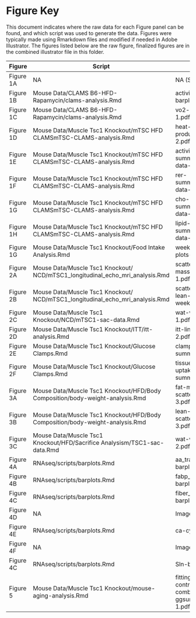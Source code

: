 Figure Key
============

This document indicates where the raw data for each Figure panel can be found, and which script was used to generate the data.  Figures were typically made using Rmarkdown files and modified if needed in Adobe Illustrator.  The figures listed below are the raw figure, finalized figures are in the combined illustrator file in this folder.

| Figure | Script | Figure |
| ------ | ------ | ------ |
| Figure 1A | NA | NA (Schematic) |
| Figure 1B | ⁨Mouse Data⁩/CLAMS B6-HFD-Rapamycin/clams-analysis.Rmd | activity-barplot-1.pdf |
| Figure 1C | ⁨Mouse Data⁩/CLAMS B6-HFD-Rapamycin/clams-analysis.Rmd | vo2-barplot-1.pdf |
| Figure 1D | Mouse Data⁩/Muscle Tsc1 Knockout⁩/mTSC HFD CLAMS⁩mTSC-CLAMS-analysis.Rmd | heat-production-2.pdf |
| Figure 1E | Mouse Data⁩/Muscle Tsc1 Knockout⁩/mTSC HFD CLAMS⁩mTSC-CLAMS-analysis.Rmd | activity-summarized-data-2.pdf |
| Figure 1F | Mouse Data⁩/Muscle Tsc1 Knockout⁩/mTSC HFD CLAMS⁩mTSC-CLAMS-analysis.Rmd | rer-summarized-data-2.pdf |
| Figure 1G | Mouse Data⁩/Muscle Tsc1 Knockout⁩/mTSC HFD CLAMS⁩mTSC-CLAMS-analysis.Rmd | cho-summarized-data-2.pdf |
| Figure 1H | Mouse Data⁩/Muscle Tsc1 Knockout⁩/mTSC HFD CLAMS⁩mTSC-CLAMS-analysis.Rmd | lipid-summarized-data-2.pdf |
| Figure 1G | ⁨Mouse Data⁩/Muscle Tsc1 Knockout⁩/Food Intake Analysis.Rmd | weekly-intake-plots-4.pdf
| Figure 2A | ⁨Mouse Data⁩/⁨Muscle Tsc1 Knockout/⁨NCD/mTSC1_longitudinal_echo_mri_analysis.Rmd | scatterplot-fat-mass-weekly-1⁩.pdf |
| Figure 2B | Mouse Data⁩/⁨Muscle Tsc1 Knockout/⁨NCD/mTSC1_longitudinal_echo_mri_analysis.Rmd | scatterplot-lean-mass-weekly-1⁩.pdf |
| Figure 2C | Mouse Data⁩/Muscle Tsc1 Knockout⁩/NCD⁩/mTSC1-sac-data.Rmd | wat-weights-1.pdf⁩ |
| Figure 2D | Mouse Data⁩/⁨Muscle Tsc1 Knockout⁩/ITT/itt-analysis.Rmd | itt-lineplot-2.pdf |
| Figure 2E | Mouse Data/Muscle Tsc1 Knockout/Glucose Clamps.Rmd | clamp-summary-1.pdf⁩ |
| Figure 2F | Mouse Data/Muscle Tsc1 Knockout/Glucose Clamps.Rmd | tissue-glucose-uptake-summary-1.pdf⁩ |
| Figure 3A | Mouse Data⁩/Muscle Tsc1 Knockout⁩/HFD/Body Composition/body-weight-analysis.Rmd | fat-mass-scatterplot-3.pdf |
| Figure 3B | Mouse Data⁩/Muscle Tsc1 Knockout⁩/HFD/Body Composition/body-weight-analysis.Rmd | lean-mass-scatterplot-3.pdf |
| Figure 3C | Mouse Data⁩/Muscle Tsc1 Knockout⁩/HFD⁩/Sacrifice Analysis⁩m/TSC1-sac-data.Rmd | wat-weights-2.pdf |
| Figure 4A | ⁨RNAseq⁩/scripts⁩/barplots.Rmd | aa_transporters-barplot.pdf |
| Figure 4B | RNAseq⁩/scripts⁩/barplots.Rmd | fabp_cd36-barplot.pdf |
| Figure 4C | RNAseq⁩/scripts⁩/barplots.Rmd | fiber_markers-barplot.pdf | 
| Figure 4D | NA | Image | 
| Figure 4E | RNAseq⁩/scripts⁩/barplots.Rmd | ca-cycling.pdf | 
| Figure 4F | NA | Image | 
| Figure 4C | RNAseq⁩/scripts⁩/barplots.Rmd | Sln-barplot.pdf | 
| Figure 5 | Mouse Data⁩/Muscle Tsc1 Knockout/mouse-aging-analysis.Rmd | fitting-mck-controls-combined-ggsurvplot-1.pdf | 
